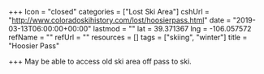 +++
Icon = "closed"
categories = ["Lost Ski Area"]
cshUrl = "http://www.coloradoskihistory.com/lost/hoosierpass.html"
date = "2019-03-13T06:00:00+00:00"
lastmod = ""
lat = 39.371367
lng = -106.057572
refName = ""
refUrl = ""
resources = []
tags = ["skiing", "winter"]
title = "Hoosier Pass"

+++
May be able to access old ski area off pass to ski.